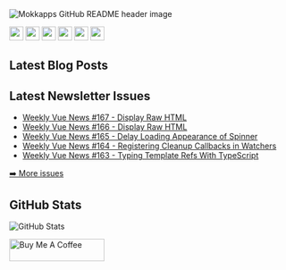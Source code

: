 <img src="https://github.com/Mokkapps/mokkapps/blob/master/header.png" alt="Mokkapps GitHub README header image">
<p><a href="https://www.x.com/mokkapps"><img src="https://img.shields.io/badge/twitter-%231DA1F2.svg?&style=for-the-badge&logo=twitter&logoColor=white" height=25></a> <a href="https://www.linkedin.com/in/mokkapps"><img src="https://img.shields.io/badge/linkedin-%230077B5.svg?&style=for-the-badge&logo=linkedin&logoColor=white" height=25></a> <a href="https://www.instagram.com/mokkapps/"><img src="https://img.shields.io/badge/instagram-%23E4405F.svg?&style=for-the-badge&logo=instagram&logoColor=white" height=25></a> <a href="https://www.youtube.com/@mokkapps"><img src="https://img.shields.io/badge/youtube-%2312100E.svg?&style=for-the-badge&logo=youtube&logoColor=white" height=25></a> <a href="https://medium.com/@MokkappsDev"><img src="https://img.shields.io/badge/medium-%2312100E.svg?&style=for-the-badge&logo=medium&logoColor=white" height=25></a> <a href="https://dev.to/mokkapps"><img src="https://img.shields.io/badge/DEV.TO-%230A0A0A.svg?&style=for-the-badge&logo=dev-dot-to&logoColor=white" height=25></a></p>
<h2>Latest Blog Posts</h2>
<h2>Latest Newsletter Issues</h2>
  <ul>
    <li><a href=https://weekly-vue.newshttps://weekly-vue.news/issues/v2/130 target="_blank" rel="noreferrer nofollow">Weekly Vue News #167 - Display Raw HTML</a></li><li><a href=https://weekly-vue.newshttps://weekly-vue.news/issues/v2/129 target="_blank" rel="noreferrer nofollow">Weekly Vue News #166 - Display Raw HTML</a></li><li><a href=https://weekly-vue.newshttps://weekly-vue.news/issues/v2/128 target="_blank" rel="noreferrer nofollow">Weekly Vue News #165 - Delay Loading Appearance of Spinner</a></li><li><a href=https://weekly-vue.newshttps://weekly-vue.news/issues/v2/127 target="_blank" rel="noreferrer nofollow">Weekly Vue News #164 - Registering Cleanup Callbacks in Watchers</a></li><li><a href=https://weekly-vue.newshttps://weekly-vue.news/issues/v2/126 target="_blank" rel="noreferrer nofollow">Weekly Vue News #163 - Typing Template Refs With TypeScript</a></li>
  </ul>
<p><a href="https://weekly-vue.news/issues">➡️ More issues</a></p>
<h2>GitHub Stats</h2>
<p><img src="https://github-readme-stats.vercel.app/api?username=mokkapps&amp;show_icons=true" alt="GitHub Stats"></p>
  <a href="https://www.buymeacoffee.com/mokkapps" target="_blank" rel="noreferrer nofollow">
      <img src="https://cdn.buymeacoffee.com/buttons/default-red.png" alt="Buy Me A Coffee" height="40" width="170" >
    </a>